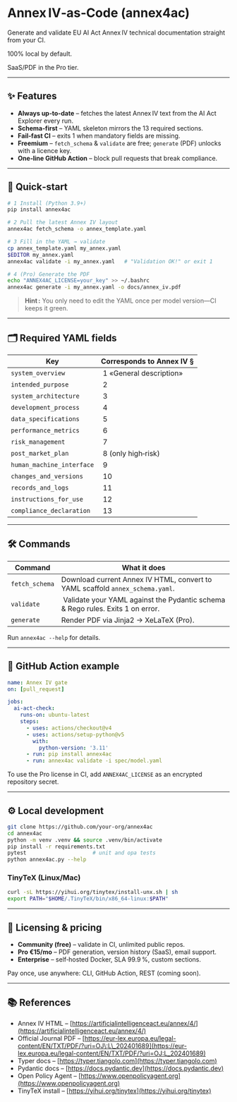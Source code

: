 # Annex IV‑as‑Code (annex4ac)

Generate and validate EU AI Act Annex IV technical documentation straight from your CI. 

100% local by default.

SaaS/PDF in the Pro tier.

---

## ✨ Features

* **Always up‑to‑date** – fetches the latest Annex IV text from the AI Act Explorer every run.
* **Schema‑first** – YAML skeleton mirrors the 13 required sections.
* **Fail‑fast CI** – exits 1 when mandatory fields are missing.
* **Freemium** – `fetch_schema` & `validate` are free; `generate` (PDF) unlocks with a licence key.
* **One‑line GitHub Action** – block pull requests that break compliance.

---

## 🚀 Quick‑start

```bash
# 1 Install (Python 3.9+)
pip install annex4ac

# 2 Pull the latest Annex IV layout
annex4ac fetch_schema -o annex_template.yaml

# 3 Fill in the YAML → validate
cp annex_template.yaml my_annex.yaml
$EDITOR my_annex.yaml
annex4ac validate -i my_annex.yaml   # "Validation OK!" or exit 1

# 4 (Pro) Generate the PDF
echo "ANNEX4AC_LICENSE=your_key" >> ~/.bashrc
annex4ac generate -i my_annex.yaml -o docs/annex_iv.pdf
```

> **Hint :** You only need to edit the YAML once per model version—CI keeps it green.

---

## 🗂 Required YAML fields

| Key                       | Corresponds to Annex IV § |
| ------------------------- | ------------------------- |
| `system_overview`         |  1 «General description»  |
| `intended_purpose`        |  2                        |
| `system_architecture`     |  3                        |
| `development_process`     |  4                        |
| `data_specifications`     |  5                        |
| `performance_metrics`     |  6                        |
| `risk_management`         |  7                        |
| `post_market_plan`        |  8 (only high‑risk)       |
| `human_machine_interface` |  9                        |
| `changes_and_versions`    |  10                       |
| `records_and_logs`        |  11                       |
| `instructions_for_use`    |  12                       |
| `compliance_declaration`  |  13                       |

---

## 🛠 Commands

| Command        | What it does                                                                    |
| -------------- | ------------------------------------------------------------------------------- |
| `fetch_schema` | Download current Annex IV HTML, convert to YAML scaffold `annex_schema.yaml`.   |
| `validate`     |  Validate your YAML against the Pydantic schema & Rego rules. Exits 1 on error. |
| `generate`     | Render PDF via Jinja2 → XeLaTeX (Pro).                                          |

Run `annex4ac --help` for details.

---

## 🐙 GitHub Action example

```yaml
name: Annex IV gate
on: [pull_request]

jobs:
  ai-act-check:
    runs-on: ubuntu-latest
    steps:
      - uses: actions/checkout@v4
      - uses: actions/setup-python@v5
        with:
          python-version: '3.11'
      - run: pip install annex4ac
      - run: annex4ac validate -i spec/model.yaml
```

To use the Pro license in CI, add `ANNEX4AC_LICENSE` as an encrypted repository secret.

---

## ⚙️ Local development

```bash
git clone https://github.com/your‑org/annex4ac
cd annex4ac
python -m venv .venv && source .venv/bin/activate
pip install -r requirements.txt
pytest                     # unit and opa tests
python annex4ac.py --help
```

### TinyTeX (Linux/Mac)

```bash
curl -sL https://yihui.org/tinytex/install-unx.sh | sh
export PATH="$HOME/.TinyTeX/bin/x86_64-linux:$PATH"
```

---

## 🔑 Licensing & pricing

* **Community (free)** – validate in CI, unlimited public repos.
* **Pro €15/mo** – PDF generation, version history (SaaS), email support.
* **Enterprise** – self‑hosted Docker, SLA 99.9 %, custom sections.

Pay once, use anywhere: CLI, GitHub Action, REST (coming soon).

---

## 📚 References

* Annex IV HTML – [https://artificialintelligenceact.eu/annex/4/](https://artificialintelligenceact.eu/annex/4/)
* Official Journal PDF – [https://eur-lex.europa.eu/legal-content/EN/TXT/PDF/?uri=OJ\:L\_202401689](https://eur-lex.europa.eu/legal-content/EN/TXT/PDF/?uri=OJ:L_202401689)
* Typer docs – [https://typer.tiangolo.com](https://typer.tiangolo.com)
* Pydantic docs – [https://docs.pydantic.dev](https://docs.pydantic.dev)
* Open Policy Agent – [https://www.openpolicyagent.org](https://www.openpolicyagent.org)
* TinyTeX install – [https://yihui.org/tinytex](https://yihui.org/tinytex)
